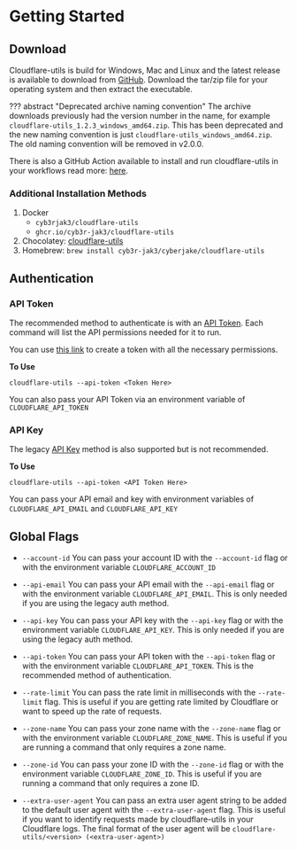 # Getting Started

## Download

Cloudflare-utils is build for Windows, Mac and Linux and the latest release is available to download from [GitHub](https://github.com/Cyb3r-Jak3/cloudflare-utils/releases/latest). Download the tar/zip file for your operating system and then extract the executable.

??? abstract "Deprecated archive naming convention"
    The archive downloads previously had the version number in the name, for example `cloudflare-utils_1.2.3_windows_amd64.zip`. This has been deprecated and the new naming convention is just `cloudflare-utils_windows_amd64.zip`.
    The old naming convention will be removed in v2.0.0.

There is also a GitHub Action available to install and run cloudflare-utils in your workflows read more: [here](./github-actions.md).

### Additional Installation Methods

1. Docker
    - `cyb3rjak3/cloudflare-utils`
    - `ghcr.io/cyb3r-jak3/cloudflare-utils`
2. Chocolatey: [cloudflare-utils](https://community.chocolatey.org/packages/cloudflare-utils)
3. Homebrew: `brew install cyb3r-jak3/cyberjake/cloudflare-utils`

## Authentication

### API Token

The recommended method to authenticate is with an [API Token](https://developers.cloudflare.com/api/tokens/create/). Each command will list the API permissions needed for it to run.

You can use [this link](https://dash.cloudflare.com/profile/api-tokens?permissionGroupKeys=%5B%7B%22key%22%3A%22account_rule_lists%22%2C%22type%22%3A%22edit%22%7D%2C%7B%22key%22%3A%22argotunnel%22%2C%22type%22%3A%22read%22%7D%2C%7B%22key%22%3A%22dns%22%2C%22type%22%3A%22edit%22%7D%2C%7B%22key%22%3A%22page%22%2C%22type%22%3A%22edit%22%7D%5D&name=Cloudflare+Utils&accountId=*&zoneId=all) to create a token with all the necessary permissions.

**To Use**

`cloudflare-utils --api-token <Token Here>`

You can also pass your API Token via an environment variable of `CLOUDFLARE_API_TOKEN`

### API Key

The legacy [API Key](https://developers.cloudflare.com/api/keys/) method is also supported but is not recommended.

**To Use**

`cloudflare-utils --api-token <API Token Here>`

You can pass your API email and key with environment variables of `CLOUDFLARE_API_EMAIL` and `CLOUDFLARE_API_KEY`

## Global Flags

- `--account-id`
  You can pass your account ID with the `--account-id` flag or with the environment variable `CLOUDFLARE_ACCOUNT_ID`

- `--api-email`
  You can pass your API email with the `--api-email` flag or with the environment variable `CLOUDFLARE_API_EMAIL`. This is only needed if you are using the legacy auth method.

- `--api-key`
  You can pass your API key with the `--api-key` flag or with the environment variable `CLOUDFLARE_API_KEY`. This is only needed if you are using the legacy auth method.

- `--api-token`
  You can pass your API token with the `--api-token` flag or with the environment variable `CLOUDFLARE_API_TOKEN`. This is the recommended method of authentication.

- `--rate-limit`
  You can pass the rate limit in milliseconds with the `--rate-limit` flag. This is useful if you are getting rate limited by Cloudflare or want to speed up the rate of requests.

- `--zone-name`
  You can pass your zone name with the `--zone-name` flag or with the environment variable `CLOUDFLARE_ZONE_NAME`. This is useful if you are running a command that only requires a zone name.

- `--zone-id`
  You can pass your zone ID with the `--zone-id` flag or with the environment variable `CLOUDFLARE_ZONE_ID`. This is useful if you are running a command that only requires a zone ID.

- `--extra-user-agent`
  You can pass an extra user agent string to be added to the default user agent with the `--extra-user-agent` flag. This is useful if you want to identify requests made by cloudflare-utils in your Cloudflare logs. The final format of the user agent will be `cloudflare-utils/<version> (<extra-user-agent>)`
